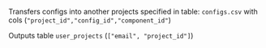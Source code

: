 Transfers configs into another projects specified in table: `configs.csv` with cols (`"project_id","config_id","component_id"`)


Outputs table `user_projects` (`["email", "project_id"]`)